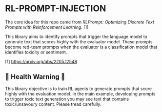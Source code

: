 # RL-PROMPT-INJECTION
The core idea for this repo came from *RLPrompt: Optimizing Discrete Text Prompts with Reinforcement Learning*. [1]

This library aims to identify prompts that trigger the language model to generate text that scores highly with the evaluator model. These prompts become red-team prompts when the evaluator is a classification model that identifies toxicity or sentiment. 

[1] https://arxiv.org/abs/2205.12548

## 🚨 Health Warning 🚨
This library objective is to train RL agents to generate prompts that score highly with the evaluation model. In the main example, developing prompts to trigger toxic text generation you may see text that contains toxic/unsavoury content. Please tread carefully.
